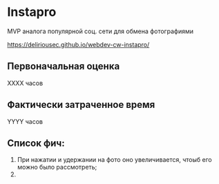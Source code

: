 # Instapro

MVP аналога популярной соц. сети для обмена фотографиями

https://deliriousec.github.io/webdev-cw-instapro/

## Первоначальная оценка

ХХХХ часов

## Фактически затраченное время

YYYY часов

## Список фич:
1. При нажатии и удержании на фото оно увеличивается, чтоыб его можно было рассмотреть;
2. 